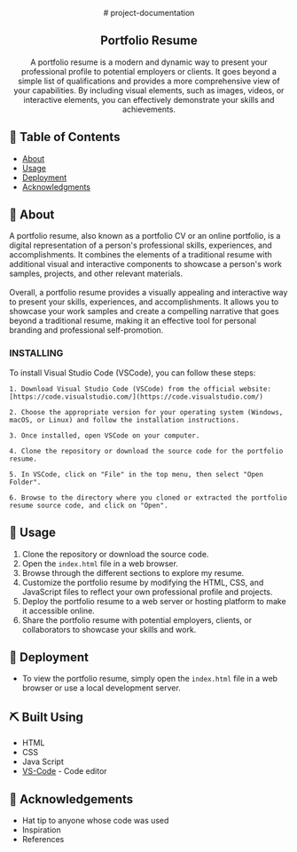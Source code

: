 <p align="center"> # project-documentation
</p>

<h2 align="center">Portfolio Resume</h2>

<p align="center"> A portfolio resume is a modern and dynamic way to present your professional profile to potential employers or clients. It goes beyond a simple list of qualifications and provides a more comprehensive view of your capabilities. By including visual elements, such as images, videos, or interactive elements, you can effectively demonstrate your skills and achievements.
    <br> 
</p>

## 📝 Table of Contents
- [About](#about)
- [Usage](#Usage)
- [Deployment](#Deployment)
- [Acknowledgments](#acknowledgement)

## 🧐 About <a name = "about"></a>
A portfolio resume, also known as a portfolio CV or an online portfolio, is a digital representation of a person's professional skills, experiences, and accomplishments. It combines the elements of a traditional resume with additional visual and interactive components to showcase a person's work samples, projects, and other relevant materials. 
<br>
<br>
Overall, a portfolio resume provides a visually appealing and interactive way to present your skills, experiences, and accomplishments. It allows you to showcase your work samples and create a compelling narrative that goes beyond a traditional resume, making it an effective tool for personal branding and professional self-promotion.

### INSTALLING
To install Visual Studio Code (VSCode), you can follow these steps:

```
1. Download Visual Studio Code (VSCode) from the official website: [https://code.visualstudio.com/](https://code.visualstudio.com/)

2. Choose the appropriate version for your operating system (Windows, macOS, or Linux) and follow the installation instructions.

3. Once installed, open VSCode on your computer.

4. Clone the repository or download the source code for the portfolio resume.

5. In VSCode, click on "File" in the top menu, then select "Open Folder".

6. Browse to the directory where you cloned or extracted the portfolio resume source code, and click on "Open".
```

## 🎈 Usage <a name="usage"></a>
1. Clone the repository or download the source code.
2. Open the `index.html` file in a web browser.
3. Browse through the different sections to explore my resume.
4. Customize the portfolio resume by modifying the HTML, CSS, and JavaScript files to reflect your own professional profile and projects.
5. Deploy the portfolio resume to a web server or hosting platform to make it accessible online.
6. Share the portfolio resume with potential employers, clients, or collaborators to showcase your skills and work.

## 🚀 Deployment <a name = "deployment"></a>
- To view the portfolio resume, simply open the `index.html` file in a web browser or use a local development server.

## ⛏️ Built Using <a name = "built_using"></a>
- HTML
- CSS
- Java Script
- [VS-Code](https://www.VS-Code.com/) - Code editor


## 🎉 Acknowledgements <a name = "acknowledgement"></a>
- Hat tip to anyone whose code was used
- Inspiration
- References
